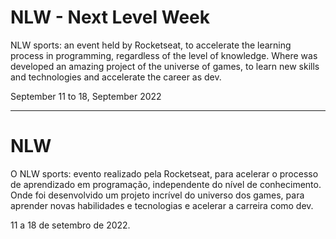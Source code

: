 # NLW - Next Level Week

NLW sports: an event held by Rocketseat, to accelerate the learning process in programming, regardless of the level of knowledge. Where was developed an amazing project of the universe of games, to learn new skills and technologies and accelerate the career as dev.

September 11 to 18, September 2022 

------------------------------------------------------------------------------------------------------------------------------------------------------------------------

# NLW
O NLW sports: evento realizado pela Rocketseat, para acelerar o processo de aprendizado em programação, independente do nível de conhecimento. Onde foi desenvolvido um projeto incrível do universo dos games, para aprender novas habilidades e tecnologias e acelerar a carreira como dev.

11 a 18 de setembro de 2022.

